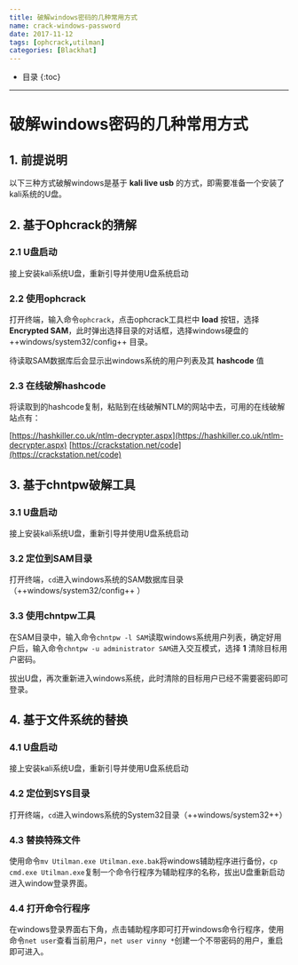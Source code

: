 ```yaml
---
title: 破解windows密码的几种常用方式
name: crack-windows-password
date: 2017-11-12
tags: [ophcrack,utilman]
categories: [Blackhat]
---
```


* 目录
{:toc}

---

# 破解windows密码的几种常用方式

## 1. 前提说明

以下三种方式破解windows是基于 **kali live usb** 的方式，即需要准备一个安装了kali系统的U盘。

## 2. 基于Ophcrack的猜解

### 2.1 U盘启动

接上安装kali系统U盘，重新引导并使用U盘系统启动

### 2.2 使用ophcrack

打开终端，输入命令`ophcrack`，点击ophcrack工具栏中 **load** 按钮，选择 **Encrypted SAM**，此时弹出选择目录的对话框，选择windows硬盘的 ++windows/system32/config++ 目录。

待读取SAM数据库后会显示出windows系统的用户列表及其 **hashcode** 值

### 2.3 在线破解hashcode

将读取到的hashcode复制，粘贴到在线破解NTLM的网站中去，可用的在线破解站点有：

[https://hashkiller.co.uk/ntlm-decrypter.aspx](https://hashkiller.co.uk/ntlm-decrypter.aspx)
[https://crackstation.net/code](https://crackstation.net/code)


## 3. 基于chntpw破解工具

### 3.1 U盘启动

接上安装kali系统U盘，重新引导并使用U盘系统启动

### 3.2 定位到SAM目录

打开终端，`cd`进入windows系统的SAM数据库目录（++windows/system32/config++ ）

### 3.3 使用chntpw工具

在SAM目录中，输入命令`chntpw -l SAM`读取windows系统用户列表，确定好用户后，输入命令`chntpw -u administrator SAM`进入交互模式，选择 **1** 清除目标用户密码。

拔出U盘，再次重新进入windows系统，此时清除的目标用户已经不需要密码即可登录。

## 4. 基于文件系统的替换

### 4.1 U盘启动

接上安装kali系统U盘，重新引导并使用U盘系统启动

### 4.2 定位到SYS目录

打开终端，`cd`进入windows系统的System32目录（++windows/system32++）

### 4.3 替换特殊文件

使用命令`mv Utilman.exe Utilman.exe.bak`将windows辅助程序进行备份，`cp cmd.exe Utilman.exe`复制一个命令行程序为辅助程序的名称，拔出U盘重新启动进入window登录界面。

### 4.4 打开命令行程序

在windows登录界面右下角，点击辅助程序即可打开windows命令行程序，使用命令`net user`查看当前用户，`net user vinny *`创建一个不带密码的用户，重启即可进入。
